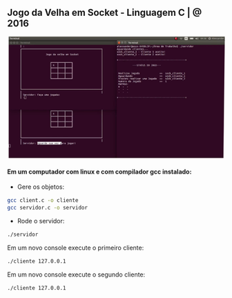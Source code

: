 ## Jogo da Velha em Socket - Linguagem C | @ 2016
![Flow Game](https://github.com/alexsandertech/jogo-da-velha-socket-c/blob/main/asset/jogo.png)

#### Em um computador com linux e com compilador gcc instalado:
- Gere os objetos:
```sh
gcc client.c -o cliente
gcc servidor.c -o servidor
```
- Rode o servidor:
```sh
./servidor
```
Em um novo console execute o primeiro cliente:
```sh
./cliente 127.0.0.1
```
Em um novo console execute o segundo cliente:
```sh
./cliente 127.0.0.1
```